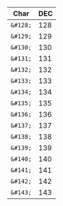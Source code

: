 | Char | DEC |
|------|-----|
| `&#128;` | 128 |
| `&#129;` | 129 |
| `&#130;` | 130 |
| `&#131;` | 131 |
| `&#132;` | 132 |
| `&#133;` | 133 |
| `&#134;` | 134 |
| `&#135;` | 135 |
| `&#136;` | 136 |
| `&#137;` | 137 |
| `&#138;` | 138 |
| `&#139;` | 139 |
| `&#140;` | 140 |
| `&#141;` | 141 |
| `&#142;` | 142 |
| `&#143;` | 143 |
